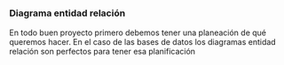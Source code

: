 # 

##

### Diagrama entidad relación
En todo buen proyecto primero debemos tener una planeación de qué queremos hacer. En el caso de las bases de datos los diagramas entidad relación son perfectos para tener esa planificación